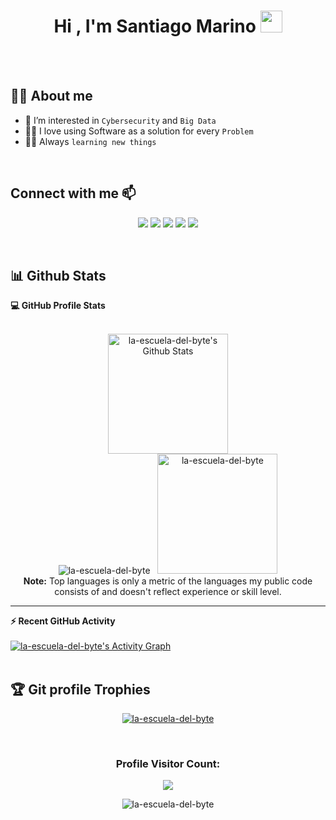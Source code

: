 <h1 align="center">Hi , I'm Santiago Marino <img src="https://media.giphy.com/media/hvRJCLFzcasrR4ia7z/giphy.gif" width="35"></h1>

<br>

																 
<br/>
																 
## :sassy_man:  About me															 
- 👀 I’m interested in `Cybersecurity` and `Big Data`
- :technologist: I love using Software as a solution for every `Problem`
- :student: Always `learning new things`
<br/>

## Connect with me 📫
<p align="center">
<a href="https://la-escuela-del-byte.github.io/"><img src="https://img.shields.io/badge/-WEBSITE-3423A6?style=for-the-badge&logo=Google-Chrome logoColor=white"/></a>
<a href="www.linkedin.com/in/santiago-marino-fernández"><img src="https://img.shields.io/badge/-LINKEDIN-0077B5?style=for-the-badge&logo=Linkedin&logoColor=white"/></a>
<!--
<a href="mailto:correo@gmail.com"><img src="https://img.shields.io/badge/-GMAIL-D14836?style=for-the-badge&logo=Gmail&logoColor=white"/></a>
-->
<a href="https://instagram.com/kevinpatel.me"><img src="https://img.shields.io/badge/-INSTAGRAM-E4405F?style=for-the-badge&logo=Instagram&logoColor=white"/></a>
<a href="https://www.leetcode.com/patelkvin04"><img src="https://img.shields.io/badge/-patelkvin04-FFA116?style=for-the-badge&logo=leetcode&logoColor=white"/></a>
<a href="https://twitter.com/patelkvin04"><img src="https://img.shields.io/badge/-patelkvin04-1DA1F2?style=for-the-badge&logo=twitter&logoColor=white"/></a>
</p>

<br/>

## :bar_chart: Github Stats



  <summary><b>💻 GitHub Profile Stats</b></summary>
  <br/>
  <p align="center">
    <a href="https://github.com/anuraghazra/github-readme-stats"><img alt="la-escuela-del-byte's Github Stats" src="https://github-readme-stats.vercel.app/api?username=la-escuela-del-byte&show_icons=true&count_private=true&theme=algolia" height="192px"/></a>
<br/>
<img src="https://github-readme-streak-stats.herokuapp.com/?user=la-escuela-del-byte&theme=algolia" alt="la-escuela-del-byte" />
  &nbsp;
	  <img src="https://github-readme-stats.vercel.app/api/top-langs?username=la-escuela-del-byte&langs_count=10&show_icons=true&locale=en&layout=compact&theme=algolia" alt="la-escuela-del-byte" height="192px"/>
  <br/>
  <b>Note:</b> Top languages is only a metric of the languages my public code consists of and doesn't reflect experience or skill level.
  </p>

----

  <summary><b>⚡ Recent GitHub Activity</b></summary>
  <br/>
   <a href="https://github.com/la-escuela-del-byte"><img alt="la-escuela-del-byte's Activity Graph" src="https://activity-graph.herokuapp.com/graph?username=la-escuela-del-byte&custom_title=la-escuela-del-byte's%20Contribution%20Graph&theme=react-dark" /></a>
  <br/>


<br/>

## :trophy: Git profile Trophies

<p align="center"> <a href="https://github.com/ryo-ma/github-profile-trophy"><img src="https://github-profile-trophy.vercel.app/?username=la-escuela-del-byte&layout=compact&theme=algolia" alt="la-escuela-del-byte" /></a> </p>															 



<br>

<div align="center"> 
    <h3> Profile Visitor Count: </h3> <img src="https://profile-counter.glitch.me/la-escuela-del-byte/count.svg" />
</div>

<p align="center"> 
	<img src="https://komarev.com/ghpvc/?username=la-escuela-del-byte&label=Profile%20views&color=0e75b6&style=plastic" alt="la-escuela-del-byte" /> 
</p>

<!---
la-escuela-del-byte/la-escuela-del-byte is a ✨ special ✨ repository because its `README.md` (this file) appears on your GitHub profile.
You can click the Preview link to take a look at your changes.

- 👋 Hi, I’m @la-escuela-del-byte

- 🌱 I’m currently learning ...
- 💞️ I’m looking to collaborate on ...
- 📫 How to reach me ...
--->

